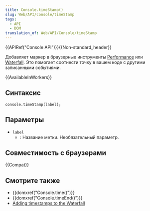 ```yaml
---
title: Console.timeStamp()
slug: Web/API/console/timeStamp
tags:
  - API
  - DOM
translation_of: Web/API/Console/timeStamp
---
```


{{APIRef("Console API")}}{{Non-standard_header}}

Добавляет маркер в браузерные инструменты [Performance](https://developers.google.com/web/tools/chrome-devtools/evaluate-performance/reference) или [Waterfall](/ru/docs/Tools/Performance/Waterfall). Это помогает соотнести точку в вашем коде с другими записанными событиями.

{{AvailableInWorkers}}

## Синтаксис

```
console.timeStamp(label);
```

## Параметры

- `label`
  - : Название метки. Необязательный параметр.

## Совместимость с браузерами

{{Compat}}

## Смотрите также

- {{domxref("Console.time()")}}
- {{domxref("Console.timeEnd()")}}
- [Adding timestamps to the Waterfall](/ru/docs/Tools/Performance/Waterfall#Timestamp_markers)
